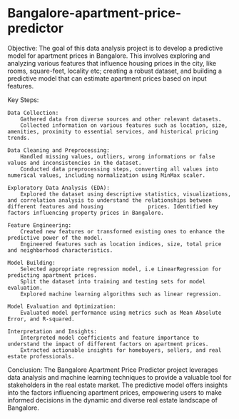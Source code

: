 # Bangalore-apartment-price-predictor

Objective:
The goal of this data analysis project is to develop a predictive model for apartment prices in Bangalore. This involves exploring and analyzing various features that influence housing prices in the city, like rooms, square-feet, locality etc; creating a robust dataset, and building a predictive model that can estimate apartment prices based on input features.

Key Steps:

    Data Collection:
        Gathered data from diverse sources and other relevant datasets.
        Collected information on various features such as location, size, amenities, proximity to essential services, and historical pricing trends.

    Data Cleaning and Preprocessing:
        Handled missing values, outliers, wrong informations or false values and inconsistencies in the dataset.
        Conducted data preprocessing steps, converting all values into numerical values, including normalization using MinMax scaler.

    Exploratory Data Analysis (EDA):
        Explored the dataset using descriptive statistics, visualizations, and correlation analysis to understand the relationships between different features and housing              prices. Identified key factors influencing property prices in Bangalore.

    Feature Engineering:
        Created new features or transformed existing ones to enhance the predictive power of the model.
        Engineered features such as location indices, size, total price and neighborhood characteristics.

    Model Building:
        Selected appropriate regression model, i.e LinearRegression for predicting apartment prices.
        Split the dataset into training and testing sets for model evaluation.
        Explored machine learning algorithms such as linear regression.

    Model Evaluation and Optimization:
        Evaluated model performance using metrics such as Mean Absolute Error, and R-squared.

    Interpretation and Insights:
        Interpreted model coefficients and feature importance to understand the impact of different factors on apartment prices.
        Extracted actionable insights for homebuyers, sellers, and real estate professionals.

Conclusion:
The Bangalore Apartment Price Predictor project leverages data analysis and machine learning techniques to provide a valuable tool for stakeholders in the real estate market. The predictive model offers insights into the factors influencing apartment prices, empowering users to make informed decisions in the dynamic and diverse real estate landscape of Bangalore.
